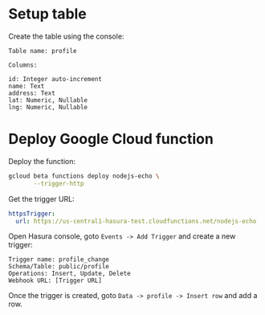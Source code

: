 # Setup table

Create the table using the console:

```
Table name: profile

Columns:

id: Integer auto-increment
name: Text
address: Text
lat: Numeric, Nullable
lng: Numeric, Nullable
```

# Deploy Google Cloud function

Deploy the function:

```bash
gcloud beta functions deploy nodejs-echo \
       --trigger-http
```

Get the trigger URL:
```yaml
httpsTrigger:
  url: https://us-central1-hasura-test.cloudfunctions.net/nodejs-echo
```

Open Hasura console, goto `Events -> Add Trigger` and create a new trigger:
```
Trigger name: profile_change
Schema/Table: public/profile
Operations: Insert, Update, Delete
Webhook URL: [Trigger URL]
```

Once the trigger is created, goto `Data -> profile -> Insert row` and add a row. 
